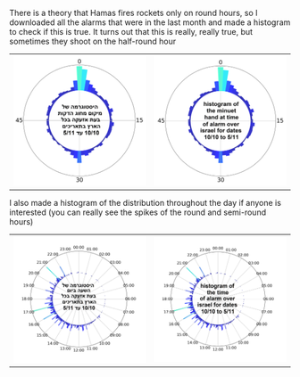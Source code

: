 There is a theory that Hamas fires rockets only on round hours, so I downloaded all the alarms that were in the last month and made a histogram to check if this is true. It turns out that this is really, really true, but sometimes they shoot on the half-round hour
<table><tr>
<td><img src="https://github.com/LiorAvrahami/Hamas_To_Israel_Rockets_2023/blob/main/rockets_fire_on_hole_hours.png" width="300"></td>
<td><img src="https://github.com/LiorAvrahami/Hamas_To_Israel_Rockets_2023/blob/main/rockets_fire_on_hole_hours_ENG.png" width="300"></td>
</tr></table>
I also made a histogram of the distribution throughout the day if anyone is interested (you can really see the spikes of the round and semi-round hours)
<table><tr>
<td><img src="https://github.com/LiorAvrahami/Hamas_To_Israel_Rockets_2023/blob/main/rocket_fire_throught_the_day.png" width="300"></td>
<td><img src="https://github.com/LiorAvrahami/Hamas_To_Israel_Rockets_2023/blob/main/rocket_fire_throught_the_day_ENG.png" width="300"></td>
</tr></table>
